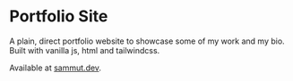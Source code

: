 # Portfolio Site

A plain, direct portfolio website to showcase some of my work and my bio.
Built with vanilla js, html and tailwindcss. 

Available at <a href="https://sammut.dev">sammut.dev</a>.